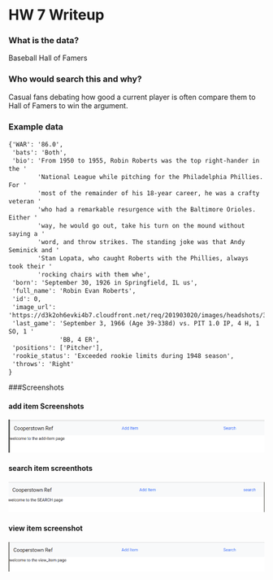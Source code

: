 # HW 7 Writeup

### What is the data?
Baseball Hall of Famers

### Who would search this and why?
Casual fans debating how good a current player is often compare them to Hall of Famers to win the argument.

### Example data
```
{'WAR': '86.0',
 'bats': 'Both',
 'bio': 'From 1950 to 1955, Robin Roberts was the top right-hander in the '
        'National League while pitching for the Philadelphia Phillies. For '
        'most of the remainder of his 18-year career, he was a crafty veteran '
        'who had a remarkable resurgence with the Baltimore Orioles. Either '
        'way, he would go out, take his turn on the mound without saying a '
        'word, and throw strikes. The standing joke was that Andy Seminick and '
        'Stan Lopata, who caught Roberts with the Phillies, always took their '
        'rocking chairs with them whe',
 'born': 'September 30, 1926 in Springfield, IL us',
 'full_name': 'Robin Evan Roberts',
 'id': 0,
 'image_url': 'https://d3k2oh6evki4b7.cloudfront.net/req/201903020/images/headshots/3/3262b1eb_davis.jpg',
 'last_game': 'September 3, 1966 (Age 39-338d) vs. PIT 1.0 IP, 4 H, 1 SO, 1 '
              'BB, 4 ER',
 'positions': ['Pitcher'],
 'rookie_status': 'Exceeded rookie limits during 1948 season',
 'throws': 'Right'
}
```

###Screenshots

#### add item Screenshots

 ![alt add item screenshot](./add_item_screenshot.png "additem page")

#### search item screenthots
![alt search item screenshot](./search_screenshot.png "search item")

#### view item screenshot
![alt view item screenshot](./view_item_screenshot.png "view item screenshot")
